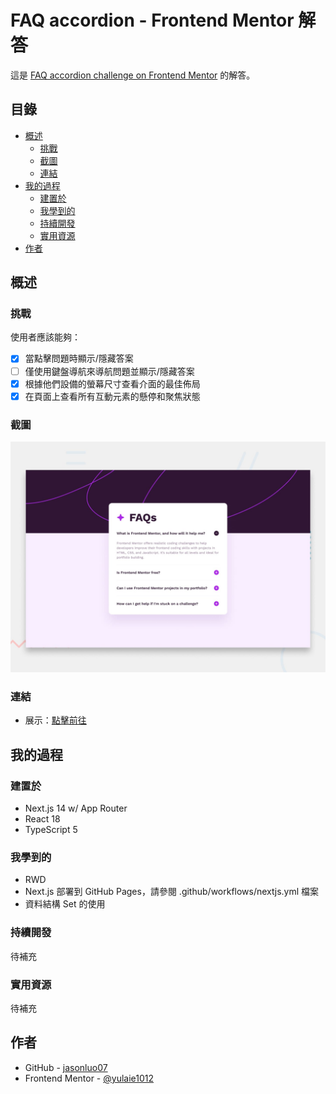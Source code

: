 # FAQ accordion - Frontend Mentor 解答

這是 [FAQ accordion challenge on Frontend Mentor](https://www.frontendmentor.io/challenges/faq-accordion-wyfFdeBwBz) 的解答。

## 目錄

- [概述](#概述)
  - [挑戰](#挑戰)
  - [截圖](#截圖)
  - [連結](#連結)
- [我的過程](#我的過程)
  - [建置於](#建置於)
  - [我學到的](#我學到的)
  - [持續開發](#持續開發)
  - [實用資源](#實用資源)
- [作者](#作者)

## 概述

### 挑戰

使用者應該能夠：

- [x] 當點擊問題時顯示/隱藏答案
- [ ] 僅使用鍵盤導航來導航問題並顯示/隱藏答案
- [x] 根據他們設備的螢幕尺寸查看介面的最佳佈局
- [x] 在頁面上查看所有互動元素的懸停和聚焦狀態

### 截圖

![](./public/design/desktop-preview.jpg)

### 連結

- 展示：[點擊前往](https://jasonluo07.github.io/fm-faq-accordion/)

## 我的過程

### 建置於

- Next.js 14 w/ App Router
- React 18
- TypeScript 5

### 我學到的

- RWD
- Next.js 部署到 GitHub Pages，請參閱 .github/workflows/nextjs.yml 檔案
- 資料結構 Set 的使用


### 持續開發

待補充

### 實用資源

待補充

## 作者

- GitHub - [jasonluo07](https://github.com/jasonluo07)
- Frontend Mentor - [@yulaie1012](https://www.frontendmentor.io/profile/yulaie1012)
